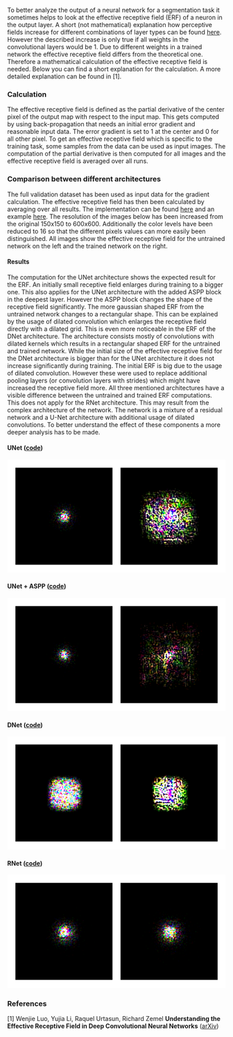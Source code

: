 To better analyze the output of a neural network for a segmentation task it sometimes helps to look at the effective receptive field (ERF) of a neuron in the output layer. A short (not mathematical) explanation how perceptive fields increase for different combinations of layer types can be found [here](./Methods-for-increasing-the-field-of-view). However the described increase is only true if all weights in the convolutional layers would be 1. Due to different weights in a trained network the effective receptive field differs from the theoretical one. Therefore a mathematical calculation of the effective receptive field is needed. Below you can find a short explanation for the calculation. A more detailed explanation can be found in [1].

### Calculation
The effective receptive field is defined as the partial derivative of the center pixel of the output map with respect to the input map. This gets computed by using back-propagation that needs an initial error gradient and reasonable input data. The error gradient is set to 1 at the center and 0 for all other pixel. To get an effective receptive field which is specific to the training task, some samples from the data can be used as input images. The computation  of the partial derivative is then computed for all images and the effective receptive field is averaged over all runs.

### Comparison between different architectures
The full validation dataset has been used as input data for the gradient calculation. The effective receptive field has then been calculated by averaging over all results. The implementation can be found [here](https://github.com/mcFloskel/houseNet/blob/master/analysis/effective_receptive_field.py) and an example [here](https://github.com/mcFloskel/houseNet/blob/master/analysis/example_erf.py). The resolution of the images below has been increased from the original 150x150 to 600x600. Additionally the color levels have been reduced to 16 so that the different pixels values can more easily been distinguished. All images show the effective receptive field for the untrained network on the left and the trained network on the right.

#### Results

The computation for the UNet architecture shows the expected result for the ERF. An initially small receptive field enlarges during training to a bigger one. This also applies for the UNet architecture with the added ASPP block in the deepest layer. However the ASPP block changes the shape of the receptive field significantly. The more gaussian shaped ERF from the untrained network changes to a rectangular shape. This can be explained by the usage of dilated convolution which enlarges the receptive field directly with a dilated grid. This is even more noticeable in the ERF of the DNet architecture. The architecture consists mostly of convolutions with dilated kernels which results in a rectangular shaped ERF for the untrained and trained network. While the initial size of the effective receptive field for the DNet architecture is bigger than for the UNet architecture it does not increase significantly during training.
The initial ERF is big due to the usage of dilated convolution. However these were used to replace additional pooling layers (or convolution layers with strides) which might have increased the receptive field more. All three mentioned architectures have a visible difference between the untrained and trained ERF computations. This does not apply for the RNet architecture. This may result from the complex architecture of the network. The network is a mixture of a residual network and a U-Net architecture with additional usage of dilated convolutions. To better understand the effect of these components a more deeper analysis has to be made.

#### UNet ([code](https://github.com/mcFloskel/houseNet/blob/master/networks/uNet3.py))

![ERF UNet](./images/erf/uNet_erf_8.png)

#### UNet + ASPP ([code](https://github.com/mcFloskel/houseNet/blob/master/networks/uNet_aspp.py))

![ERF UNet + ASPP](./images/erf/uNet_aspp_erf_8.png)

#### DNet ([code](https://github.com/mcFloskel/houseNet/blob/master/networks/dNet.py))

![ERF DNet](./images/erf/dNet_erf_8.png)

#### RNet ([code](https://github.com/mcFloskel/houseNet/blob/master/networks/rNet.py))

![ERF RNet](./images/erf/rNet_erf_8.png)

### References
[1] Wenjie Luo, Yujia Li, Raquel Urtasun, Richard Zemel **Understanding the Effective Receptive Field in Deep Convolutional Neural Networks** ([arXiv](https://arxiv.org/abs/1701.04128))